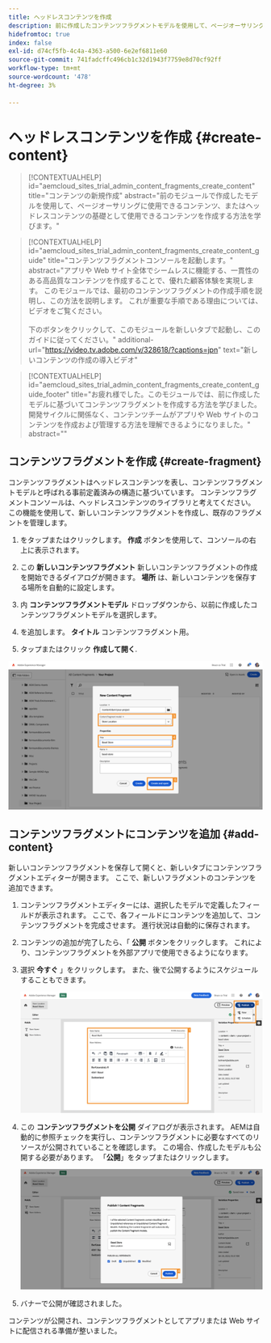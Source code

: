```yaml
---
title: ヘッドレスコンテンツを作成
description: 前に作成したコンテンツフラグメントモデルを使用して、ページオーサリングに使用できるコンテンツを作成するか、ヘッドレスコンテンツの基礎として使用します。
hidefromtoc: true
index: false
exl-id: d74cf5fb-4c4a-4363-a500-6e2ef6811e60
source-git-commit: 741fadcffc496cb1c32d1943f7759e8d70cf92ff
workflow-type: tm+mt
source-wordcount: '478'
ht-degree: 3%

---
```



# ヘッドレスコンテンツを作成 {#create-content}

>[!CONTEXTUALHELP]
>id="aemcloud_sites_trial_admin_content_fragments_create_content"
>title="コンテンツの新規作成"
>abstract="前のモジュールで作成したモデルを使用して、ページオーサリングに使用できるコンテンツ、またはヘッドレスコンテンツの基礎として使用できるコンテンツを作成する方法を学びます。"

>[!CONTEXTUALHELP]
>id="aemcloud_sites_trial_admin_content_fragments_create_content_guide"
>title="コンテンツフラグメントコンソールを起動します。"
>abstract="アプリや Web サイト全体でシームレスに機能する、一貫性のある高品質なコンテンツを作成することで、優れた顧客体験を実現します。 このモジュールでは、最初のコンテンツフラグメントの作成手順を説明し、この方法を説明します。 これが重要な手順である理由については、ビデオをご覧ください。<br><br>下のボタンをクリックして、このモジュールを新しいタブで起動し、このガイドに従ってください。"
>additional-url="https://video.tv.adobe.com/v/328618/?captions=jpn" text="新しいコンテンツの作成の導入ビデオ"

>[!CONTEXTUALHELP]
>id="aemcloud_sites_trial_admin_content_fragments_create_content_guide_footer"
>title="お疲れ様でした。このモジュールでは、前に作成したモデルに基づいてコンテンツフラグメントを作成する方法を学びました。 開発サイクルに関係なく、コンテンツチームがアプリや Web サイトのコンテンツを作成および管理する方法を理解できるようになりました。"
>abstract=""

## コンテンツフラグメントを作成 {#create-fragment}

コンテンツフラグメントはヘッドレスコンテンツを表し、コンテンツフラグメントモデルと呼ばれる事前定義済みの構造に基づいています。 コンテンツフラグメントコンソールは、ヘッドレスコンテンツのライブラリと考えてください。 この機能を使用して、新しいコンテンツフラグメントを作成し、既存のフラグメントを管理します。

1. をタップまたはクリックします。 **作成** ボタンを使用して、コンソールの右上に表示されます。

1. この **新しいコンテンツフラグメント** 新しいコンテンツフラグメントの作成を開始できるダイアログが開きます。 **場所** は、新しいコンテンツを保存する場所を自動的に設定します。

1. 内 **コンテンツフラグメントモデル** ドロップダウンから、以前に作成したコンテンツフラグメントモデルを選択します。

1. を追加します。 **タイトル** コンテンツフラグメント用。

1. タップまたはクリック **作成して開く**.

![新しいコンテンツフラグメントの作成](assets/do-not-localize/create-content-3-4-5.png)

## コンテンツフラグメントにコンテンツを追加 {#add-content}

新しいコンテンツフラグメントを保存して開くと、新しいタブにコンテンツフラグメントエディターが開きます。 ここで、新しいフラグメントのコンテンツを追加できます。

1. コンテンツフラグメントエディターには、選択したモデルで定義したフィールドが表示されます。 ここで、各フィールドにコンテンツを追加して、コンテンツフラグメントを完成させます。 進行状況は自動的に保存されます。

1. コンテンツの追加が完了したら、「 **公開** ボタンをクリックします。 これにより、コンテンツフラグメントを外部アプリで使用できるようになります。

1. 選択 **今すぐ** 」をクリックします。 また、後で公開するようにスケジュールすることもできます。

   ![コンテンツを作成](assets/do-not-localize/add-content-1-2.png)

1. この **コンテンツフラグメントを公開** ダイアログが表示されます。 AEMは自動的に参照チェックを実行し、コンテンツフラグメントに必要なすべてのリソースが公開されていることを確認します。 この場合、作成したモデルも公開する必要があります。 「**公開**」をタップまたはクリックします。

   ![公開と参照の確認](assets/do-not-localize/publish-4.png)

1. バナーで公開が確認されました。

コンテンツが公開され、コンテンツフラグメントとしてアプリまたは Web サイトに配信される準備が整いました。
